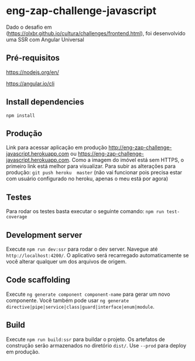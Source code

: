 # eng-zap-challenge-javascript
Dado o desafio em (https://olxbr.github.io/cultura/challenges/frontend.html), foi desenvolvido uma SSR com Angular Universal


## Pré-requisitos
https://nodejs.org/en/

https://angular.io/cli


## Install dependencies
`npm install` 


## Produção
Link para acessar aplicação em produção http://eng-zap-challenge-javascript.herokuapp.com  ou https://eng-zap-challenge-javascript.herokuapp.com.
Como a imagem do imóvel está sem HTTPS, o primeiro link está melhor para visualizar.
Para subir as alterações para produção:
`git push heroku  master` (não vai funcionar pois precisa estar com usuário configurado no heroku, apenas o meu está por agora)


## Testes
Para rodar os testes basta executar o seguinte comando:
`npm run test-coverage`


## Development server
Execute `npm run dev:ssr` para rodar o dev server. Navegue até `http://localhost:4200/`. O aplicativo será recarregado automaticamente se você alterar qualquer um dos arquivos de origem.

## Code scaffolding

Execute `ng generate component component-name` para gerar um novo componente. Você também pode usar `ng generate directive|pipe|service|class|guard|interface|enum|module`.

## Build
Execute `npm run build:ssr` para buildar o projeto. Os artefatos de construção serão armazenados no diretório `dist/`. Use `--prod` para deploy em produção.
